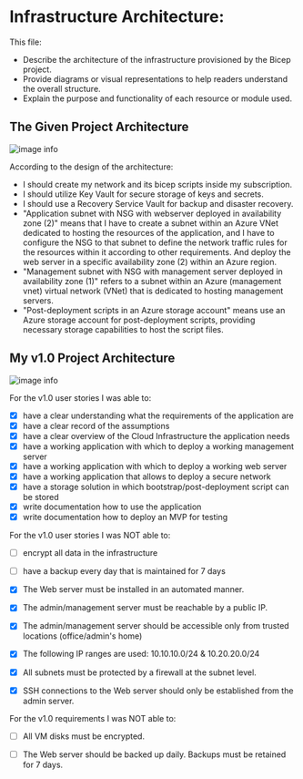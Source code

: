 # Infrastructure Architecture:

This file:

- Describe the architecture of the infrastructure provisioned by the Bicep project.
- Provide diagrams or visual representations to help readers understand the overall structure.
- Explain the purpose and functionality of each resource or module used.

## The Given Project Architecture

![image info](https://github.com/techgrounds/techgrounds-anj-dtmr/blob/main/000_cloud_project/v1.0/Documentation/06_diagram/topology.png)

According to the design of the architecture:

- I should create my network and its bicep scripts inside my subscription.
- I should utilize Key Vault for secure storage of keys and secrets.
- I should use a Recovery Service Vault for backup and disaster recovery.
- "Application subnet with NSG with webserver deployed in availability zone (2)" means that I have to create a subnet within an Azure VNet dedicated to hosting the resources of the application, and I have to configure the NSG to that subnet to define the network traffic rules for the resources within it according to other requirements. And deploy the web server in a specific availability zone (2) within an Azure region.
- "Management subnet with NSG with management server deployed in availability zone (1)" refers to a subnet within an Azure (management vnet) virtual network (VNet) that is dedicated to hosting management servers.
- "Post-deployment scripts in an Azure storage account" means use an Azure storage account for post-deployment scripts, providing necessary storage capabilities to host the script files.

## My v1.0 Project Architecture


![image info](https://github.com/techgrounds/techgrounds-anj-dtmr/blob/main/000_cloud_project/v1.0/Documentation/06_diagram/cloud_architecture.drawio.png)

For the v1.0 user stories I was able to:

- [x] have a clear understanding what the requirements of the application are
- [x] have a clear record of the assumptions
- [x] have a clear overview of the Cloud Infrastructure the application needs
- [x] have a working application with which to deploy a working management server
- [x] have a working application with which to deploy a working web server
- [x] have a working application that allows to deploy a secure network
- [x] have a storage solution in which bootstrap/post-deployment script can be stored
- [x] write documentation how to use the application
- [x] write documentation how to deploy an MVP for testing

For the v1.0 user stories I was NOT able to:

- [ ] encrypt all data in the infrastructure
- [ ] have a backup every day that is maintained for 7 days


- [x] The Web server must be installed in an automated manner.
- [x] The admin/management server must be reachable by a public IP.
- [x] The admin/management server should be accessible only from trusted locations (office/admin's home)
- [x] The following IP ranges are used: 10.10.10.0/24 & 10.20.20.0/24
- [x] All subnets must be protected by a firewall at the subnet level.
- [x] SSH connections to the Web server should only be established from the admin server.


For the v1.0 requirements I was NOT able to:

- [ ] All VM disks must be encrypted.
- [ ] The Web server should be backed up daily. Backups must be retained for 7 days.








